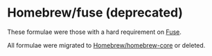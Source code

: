 # Homebrew/fuse (deprecated)
These formulae were those with a hard requirement on [Fuse](https://en.wikipedia.org/wiki/Filesystem_in_Userspace).

All formulae were migrated to [Homebrew/homebrew-core](https://github.com/Homebrew/homebrew-core) or deleted.
